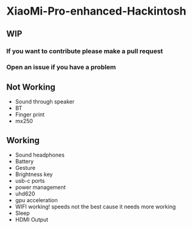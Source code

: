 # XiaoMi-Pro-enhanced-Hackintosh
<h2>WIP</h2>
<h3>If you want to contribute please make a pull request </h3>
<h3>Open an issue if you have a problem </h3>
<h2>Not Working</h2>
<ul>
  <li>Sound through speaker</li>
  <li>BT</li>
  <li>Finger print</li>
  <li>mx250</li>
</ul>
<h2>Working</h2>
<ul>
  <li>Sound headphones</li>
  <li>Battery</li>
  <li>Gesture</li>
  <li>Brightness key</li>
  <li>usb-c ports</li>
  <li>power management</li>
  <li>uhd620</li>
  <li>gpu acceleration</li>
  <li>WIFI working! speeds not the best cause it needs more working </li>
  <li> Sleep </li>
  <li>HDMI Output</li>
</ul>
